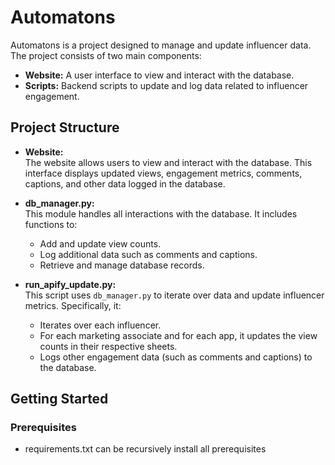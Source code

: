 # Automatons

Automatons is a project designed to manage and update influencer data. The project consists of two main components:

- **Website:** A user interface to view and interact with the database.
- **Scripts:** Backend scripts to update and log data related to influencer engagement.

## Project Structure

- **Website:**  
  The website allows users to view and interact with the database. This interface displays updated views, engagement metrics, comments, captions, and other data logged in the database.

- **db_manager.py:**  
  This module handles all interactions with the database. It includes functions to:
  - Add and update view counts.
  - Log additional data such as comments and captions.
  - Retrieve and manage database records.

- **run_apify_update.py:**  
  This script uses `db_manager.py` to iterate over data and update influencer metrics. Specifically, it:
  - Iterates over each influencer.
  - For each marketing associate and for each app, it updates the view counts in their respective sheets.
  - Logs other engagement data (such as comments and captions) to the database.

## Getting Started

### Prerequisites
- requirements.txt can be recursively install all prerequisites
